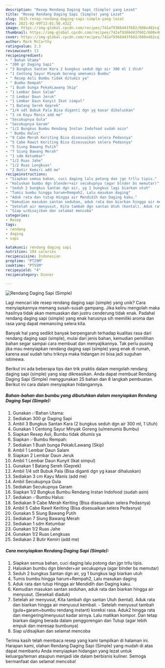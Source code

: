 ```yaml
---
description: "Resep Rendang Daging Sapi (Simple) yang Lezat"
title: "Resep Rendang Daging Sapi (Simple) yang Lezat"
slug: 1615-resep-rendang-daging-sapi-simple-yang-lezat
date: 2021-02-09T13:01:50.432Z
image: https://img-global.cpcdn.com/recipes/742af9366d43f602/680x482cq70/rendang-daging-sapi-simple-foto-resep-utama.jpg
thumbnail: https://img-global.cpcdn.com/recipes/742af9366d43f602/680x482cq70/rendang-daging-sapi-simple-foto-resep-utama.jpg
cover: https://img-global.cpcdn.com/recipes/742af9366d43f602/680x482cq70/rendang-daging-sapi-simple-foto-resep-utama.jpg
author: Mark McCarthy
ratingvalue: 3.3
reviewcount: 13
recipeingredient:
- " Bahan Utama"
- "300 gr Daging Sapi"
- "3 Bungkus Santan Kara 2 bungkus seduh dgn air 300 ml 1 Utuh"
- "1 Centong Sayur Minyak Goreng umenumis Bumbu"
- " Resep Asli Bumbu tidak ditumis ya"
- " Bumbu Rempah"
- "1 Buah bunga PekakLawang Skip"
- "1 Lembar Daun Salam"
- "2 Lembar Daun Jeruk"
- "1 Lembar Daun Kunyit Ikat simpul"
- "1 Batang Sereh Geprek"
- "1/4 sdt Bubuk Pala Bisa diganti dgn yg kasar dihaluskan"
- "3 cm Kayu Manis add me"
- "Secukupnya Gula"
- "Secukupnya Garam"
- "1/2 Bungkus Bumbu Rendang Instan Indofood sudah asin"
- " Bumbu Halus"
- "9 Cabe Merah Keriting Bisa disesuaikan selera Pedasnya"
- "5 Cabe Rawit Keriting Bisa disesuaikan selera Pedasnya"
- "5 Siung Bawang Putih"
- "7 Siung Bawang Merah"
- "1 sdm Ketumbar"
- "1/2 Ruas Jahe"
- "1/2 Ruas Lengkuas"
- "2 Butir Kemiri add me"
recipeinstructions:
- "Siapkan semua bahan, cuci daging lalu potong dan jgn trllu tipis."
- "Haluskan bumbu dgn blender+air secukupnya (agar blnder bs memutar)"
- "Seduh 2 bungkus Santan dgn air, yg 1 bungkus lagi biarkan utuh"
- "Tumis bumbu hingga harum+Rempah2, Lalu masukan daging"
- "Aduk rata dan tutup Hingga air Mendidih dan Daging kaku."
- "Kemudian masukan santan seduhan, aduk rata dan biarkan hingga air menyusut. (Sesekali diaduk)"
- "Setelah air menyusut, Kita tambah dgn santan Utuh (kental). Aduk rata dan biarkan hingga air menyusut kembali.  Setelah menyusut tambah (gula+garam+bumbu rendang instant) koreksi rasa. Aduk2 hingga rata dan mengering/menyusut kadar airnya. Lalu matikan kompor. Dan tetap biarkan daging berada dalam penggorengan dan Tutup (agar lebih empuk dan meresap bumbunya)"
- "Siap u/disajikan dan selamat mencoba"
categories:
- Resep
tags:
- rendang
- daging
- sapi

katakunci: rendang daging sapi 
nutrition: 194 calories
recipecuisine: Indonesian
preptime: "PT29M"
cooktime: "PT55M"
recipeyield: "4"
recipecategory: Dinner

---
```



![Rendang Daging Sapi (Simple)](https://img-global.cpcdn.com/recipes/742af9366d43f602/680x482cq70/rendang-daging-sapi-simple-foto-resep-utama.jpg)

Lagi mencari ide resep rendang daging sapi (simple) yang unik? Cara menyiapkannya memang susah-susah gampang. Jika keliru mengolah maka hasilnya tidak akan memuaskan dan justru cenderung tidak enak. Padahal rendang daging sapi (simple) yang enak harusnya sih memiliki aroma dan rasa yang dapat memancing selera kita.



Banyak hal yang sedikit banyak berpengaruh terhadap kualitas rasa dari rendang daging sapi (simple), mulai dari jenis bahan, kemudian pemilihan bahan segar sampai cara membuat dan menyajikannya. Tak perlu pusing jika mau menyiapkan rendang daging sapi (simple) yang enak di rumah, karena asal sudah tahu triknya maka hidangan ini bisa jadi suguhan istimewa.


Berikut ini ada beberapa tips dan trik praktis dalam mengolah rendang daging sapi (simple) yang siap dikreasikan. Anda dapat membuat Rendang Daging Sapi (Simple) menggunakan 25 bahan dan 8 langkah pembuatan. Berikut ini cara dalam menyiapkan hidangannya.

<!--inarticleads1-->

##### Bahan-bahan dan bumbu yang dibutuhkan dalam menyiapkan Rendang Daging Sapi (Simple):

1. Gunakan  ✅Bahan Utama:
1. Sediakan 300 gr Daging Sapi
1. Ambil 3 Bungkus Santan Kara (2 bungkus seduh dgn air 300 ml, 1 Utuh)
1. Gunakan 1 Centong Sayur Minyak Goreng (u/menumis Bumbu)
1. Siapkan  Resep Asli, Bumbu tidak ditumis ya
1. Siapkan  ✅Bumbu Rempah:
1. Sediakan 1 Buah bunga Pekak/Lawang (Skip)
1. Ambil 1 Lembar Daun Salam
1. Siapkan 2 Lembar Daun Jeruk
1. Ambil 1 Lembar Daun Kunyit (Ikat simpul)
1. Gunakan 1 Batang Sereh (Geprek)
1. Ambil 1/4 sdt Bubuk Pala (Bisa diganti dgn yg kasar dihaluskan)
1. Sediakan 3 cm Kayu Manis (add me)
1. Ambil Secukupnya Gula
1. Sediakan Secukupnya Garam
1. Siapkan 1/2 Bungkus Bumbu Rendang Instan Indofood (sudah asin)
1. Sediakan  ✅Bumbu Halus:
1. Sediakan 9 Cabe Merah Keriting (Bisa disesuaikan selera Pedasnya)
1. Ambil 5 Cabe Rawit Keriting (Bisa disesuaikan selera Pedasnya)
1. Gunakan 5 Siung Bawang Putih
1. Sediakan 7 Siung Bawang Merah
1. Sediakan 1 sdm Ketumbar
1. Gunakan 1/2 Ruas Jahe
1. Gunakan 1/2 Ruas Lengkuas
1. Sediakan 2 Butir Kemiri (add me)




<!--inarticleads2-->

##### Cara menyiapkan Rendang Daging Sapi (Simple):

1. Siapkan semua bahan, cuci daging lalu potong dan jgn trllu tipis.
1. Haluskan bumbu dgn blender+air secukupnya (agar blnder bs memutar)
1. Seduh 2 bungkus Santan dgn air, yg 1 bungkus lagi biarkan utuh
1. Tumis bumbu hingga harum+Rempah2, Lalu masukan daging
1. Aduk rata dan tutup Hingga air Mendidih dan Daging kaku.
1. Kemudian masukan santan seduhan, aduk rata dan biarkan hingga air menyusut. (Sesekali diaduk)
1. Setelah air menyusut, Kita tambah dgn santan Utuh (kental). Aduk rata dan biarkan hingga air menyusut kembali.  - Setelah menyusut tambah (gula+garam+bumbu rendang instant) koreksi rasa. Aduk2 hingga rata dan mengering/menyusut kadar airnya. Lalu matikan kompor. Dan tetap biarkan daging berada dalam penggorengan dan Tutup (agar lebih empuk dan meresap bumbunya)
1. Siap u/disajikan dan selamat mencoba




Terima kasih telah membaca resep yang kami tampilkan di halaman ini. Harapan kami, olahan Rendang Daging Sapi (Simple) yang mudah di atas dapat membantu Anda menyiapkan hidangan yang lezat untuk keluarga/teman ataupun menjadi ide dalam berbisnis kuliner. Semoga bermanfaat dan selamat mencoba!

